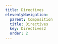 ```yaml
---
title: Directives
eleventyNavigation:
  parent: Composition
  title: Directives
  key: Directives2
  order: 2
---
```

